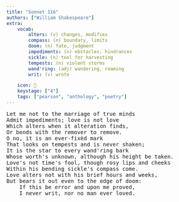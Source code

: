 ```yaml
---
title: "Sonnet 116"
authors: ["William Shakespeare"]
extra:
    vocab:
        alters: (v) changes, modifies
        compass: (n) boundary, limits
        doom: (n) fate, judgment
        impediments: (n) obstacles, hindrances
        sickle: (n) tool for harvesting
        tempests: (n) violent storms
        wand'ring: (adj) wandering, roaming
        writ: (v) wrote

    icon: 💒
    keystage: ["4"]
    tags: ["pearson", "anthology", "poetry"]
---
```


<pre class="language-pre">
Let me not to the marriage of true minds  
Admit impediments; love is not love  
Which alters when it alteration finds,  
Or bends with the remover to remove.  
O no, it is an ever-fixèd mark  
That looks on tempests and is never shaken;  
It is the star to every wand'ring bark  
Whose worth's unknown, although his height be taken.  
Love's not time's fool, though rosy lips and cheeks  
Within his bending sickle's compass come.  
Love alters not with his brief hours and weeks,  
But bears it out even to the edge of doom:  
    If this be error and upon me proved,  
    I never writ, nor no man ever loved.  
</pre>


